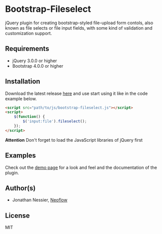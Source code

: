 # Bootstrap-Fileselect
jQuery plugin for creating bootstrap-styled file-upload form contols, also known as file selects or file input fields, with
some kind of validation and customization support.

## Requirements
* jQuery 3.0.0 or higher
* Bootstrap 4.0.0 or higher

## Installation
Download the latest release [here](https://github.com/Neoflow/Bootstrap-Fileselect/releases) and use start using it like in the code example
below.
```html
<script src="path/to/js/bootstrap-fileselect.js"></script>
<script>
    $(function() {
        $('input:file').fileselect();
    });
</script>
```

**Attention** Don't forget to load the JavaScript libraries of jQuery first

## Examples
Check out the [demo page](https://rawgit.com/Neoflow/Bootstrap-Fileselect/master/demo/index.html)
for a look and feel and  the documentation of the plugin.

## Author(s)

* Jonathan Nessier, [Neoflow](https://www.neoflow.ch)

## License
MIT
